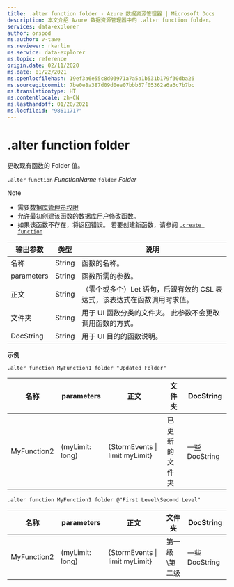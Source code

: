 ```yaml
---
title: .alter function folder - Azure 数据资源管理器 | Microsoft Docs
description: 本文介绍 Azure 数据资源管理器中的 .alter function folder。
services: data-explorer
author: orspod
ms.author: v-tawe
ms.reviewer: rkarlin
ms.service: data-explorer
ms.topic: reference
origin.date: 02/11/2020
ms.date: 01/22/2021
ms.openlocfilehash: 19ef3a6e55c8d03971a7a5a1b531b179f30dba26
ms.sourcegitcommit: 7be0e8a387d09d0ee07bbb57f05362a6a3c7b7bc
ms.translationtype: HT
ms.contentlocale: zh-CN
ms.lasthandoff: 01/20/2021
ms.locfileid: "98611717"
---
```

# <a name="alter-function-folder"></a>.alter function folder

更改现有函数的 Folder 值。

`.alter` `function` *FunctionName* `folder` *Folder*

> [!NOTE]
> * 需要[数据库管理员权限](../management/access-control/role-based-authorization.md)
> * 允许最初创建该函数的[数据库用户](../management/access-control/role-based-authorization.md)修改函数。 
> * 如果该函数不存在，将返回错误。 若要创建新函数，请参阅 [`.create function`](create-function.md)

|输出参数 |类型 |说明
|---|---|--- 
|名称  |String |函数的名称。 
|parameters  |String |函数所需的参数。
|正文  |String |（零个或多个）Let 语句，后跟有效的 CSL 表达式，该表达式在函数调用时求值。
|文件夹|String|用于 UI 函数分类的文件夹。 此参数不会更改调用函数的方式。
|DocString|String|用于 UI 目的的函数说明。

**示例** 

```kusto
.alter function MyFunction1 folder "Updated Folder"
```
    
|名称 |parameters |正文|文件夹|DocString
|---|---|---|---|---
|MyFunction2 |(myLimit: long)| {StormEvents &#124; limit myLimit}|已更新的文件夹|一些 DocString|

```kusto
.alter function MyFunction1 folder @"First Level\Second Level"
```
    
|名称 |parameters |正文|文件夹|DocString
|---|---|---|---|---
|MyFunction2 |(myLimit: long)| {StormEvents &#124; limit myLimit}|第一级\第二级|一些 DocString|